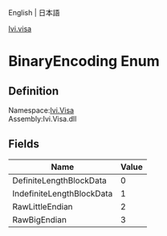 English | 日本語

[Ivi.visa](Ivi.Visa.md)

# BinaryEncoding Enum

## Definition
Namespace:[Ivi.Visa](Ivi.Visa.md)<BR>
Assembly:Ivi.Visa.dll

## Fields

|Name|Value|
|---|---|
|DefiniteLengthBlockData|0|
|IndefiniteLengthBlockData|1|
|RawLittleEndian|2|
|RawBigEndian|3|
